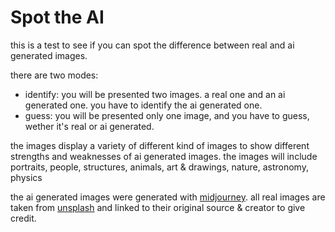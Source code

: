 # Spot the AI

this is a test to see if you can spot the difference between real and ai generated images.

there are two modes:
- identify: you will be presented two images. a real one and an ai generated one. you have to identify the ai generated one.
- guess: you will be presented only one image, and you have to guess, wether it's real or ai generated.

the images display a variety of different kind of images to show different strengths and weaknesses of ai generated images. the images will include portraits, people, structures, animals, art & drawings, nature, astronomy, physics

the ai generated images were generated with [midjourney](https://midjourney.com/). all real images are taken from [unsplash](https://unsplash.com/) and linked to their original source & creator to give credit.